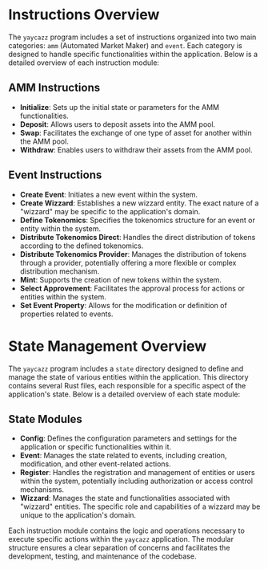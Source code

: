 # Instructions Overview

The `yaycazz` program includes a set of instructions organized into two main categories: `amm` (Automated Market Maker) and `event`. Each category is designed to handle specific functionalities within the application. Below is a detailed overview of each instruction module:

## AMM Instructions

- **Initialize**: Sets up the initial state or parameters for the AMM functionalities.
- **Deposit**: Allows users to deposit assets into the AMM pool.
- **Swap**: Facilitates the exchange of one type of asset for another within the AMM pool.
- **Withdraw**: Enables users to withdraw their assets from the AMM pool.

## Event Instructions

- **Create Event**: Initiates a new event within the system.
- **Create Wizzard**: Establishes a new wizzard entity. The exact nature of a "wizzard" may be specific to the application's domain.
- **Define Tokenomics**: Specifies the tokenomics structure for an event or entity within the system.
- **Distribute Tokenomics Direct**: Handles the direct distribution of tokens according to the defined tokenomics.
- **Distribute Tokenomics Provider**: Manages the distribution of tokens through a provider, potentially offering a more flexible or complex distribution mechanism.
- **Mint**: Supports the creation of new tokens within the system.
- **Select Approvement**: Facilitates the approval process for actions or entities within the system.
- **Set Event Property**: Allows for the modification or definition of properties related to events.


# State Management Overview

The `yaycazz` program includes a `state` directory designed to define and manage the state of various entities within the application. This directory contains several Rust files, each responsible for a specific aspect of the application's state. Below is a detailed overview of each state module:

## State Modules

- **Config**: Defines the configuration parameters and settings for the application or specific functionalities within it.
- **Event**: Manages the state related to events, including creation, modification, and other event-related actions.
- **Register**: Handles the registration and management of entities or users within the system, potentially including authorization or access control mechanisms.
- **Wizzard**: Manages the state and functionalities associated with "wizzard" entities. The specific role and capabilities of a wizzard may be unique to the application's domain.

Each instruction module contains the logic and operations necessary to execute specific actions within the `yaycazz` application. The modular structure ensures a clear separation of concerns and facilitates the development, testing, and maintenance of the codebase.
